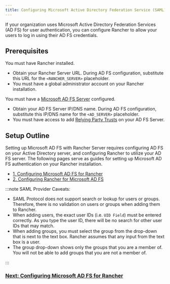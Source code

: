 ```yaml
---
title: Configuring Microsoft Active Directory Federation Service (SAML)
---
```


<head>
  <link rel="canonical" href="https://ranchermanager.docs.rancher.com/how-to-guides/new-user-guides/authentication-permissions-and-global-configuration/configure-microsoft-ad-federation-service-saml"/>
</head>

If your organization uses Microsoft Active Directory Federation Services (AD FS) for user authentication, you can configure Rancher to allow your users to log in using their AD FS credentials.

## Prerequisites

You must have Rancher installed.

- Obtain your Rancher Server URL. During AD FS configuration, substitute this URL for the `<RANCHER_SERVER>` placeholder.
- You must have a global administrator account on your Rancher installation.

You must have a [Microsoft AD FS Server](https://docs.microsoft.com/en-us/windows-server/identity/active-directory-federation-services) configured.

- Obtain your AD FS Server IP/DNS name. During AD FS configuration, substitute this IP/DNS name for the `<AD_SERVER>` placeholder.
- You must have access to add [Relying Party Trusts](https://docs.microsoft.com/en-us/windows-server/identity/ad-fs/operations/create-a-relying-party-trust) on your AD FS Server.

## Setup Outline

Setting up Microsoft AD FS with Rancher Server requires configuring AD FS on your Active Directory server, and configuring Rancher to utilize your AD FS server. The following pages serve as guides for setting up Microsoft AD FS authentication on your Rancher installation.

- [1. Configuring Microsoft AD FS for Rancher](configure-ms-adfs-for-rancher.md)
- [2. Configuring Rancher for Microsoft AD FS](configure-rancher-for-ms-adfs.md)

:::note SAML Provider Caveats:

- SAML Protocol does not support search or lookup for users or groups. Therefore, there is no validation on users or groups when adding them to Rancher.
- When adding users, the exact user IDs (i.e. `UID Field`) must be entered correctly. As you type the user ID, there will be no search for other  user IDs that may match.
- When adding groups, you must select the group from the drop-down that is next to the text box. Rancher assumes that any input from the text box is a user.
- The group drop-down shows only the groups that you are a member of. You will not be able to add groups that you are not a member of.

:::


### [Next: Configuring Microsoft AD FS for Rancher](configure-ms-adfs-for-rancher.md)
